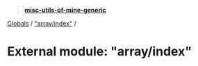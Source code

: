 > **[misc-utils-of-mine-generic](../README.md)**

[Globals](../globals.md) / ["array/index"](_array_index_.md) /

# External module: "array/index"